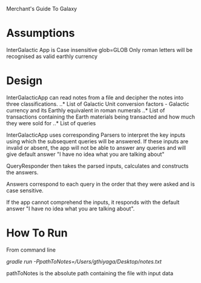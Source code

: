 Merchant's Guide To Galaxy

# Assumptions

InterGalactic App is Case insensitive glob=GLOB
Only roman letters will be recognised as valid earthly currency

# Design

InterGalacticApp can read notes from a file and decipher the notes into three classifications.
..* List of Galactic Unit conversion factors - Galactic currency and its Earthly equivalent in roman numerals
..* List of transactions containing the Earth materials being transacted and how much they were sold for
..* List of queries

InterGalacticApp uses corresponding Parsers to interpret the key inputs using which the subsequent queries will be answered. If these inputs are invalid or absent, the app will not be able to answer any queries and will give default answer "I have no idea what you are talking about"

QueryResponder then takes the parsed inputs, calculates and constructs the answers. 

Answers correspond to each query in the order that they were asked and is case sensitive.

If the app cannot comprehend the inputs, it responds with the default answer "I have no idea what you are talking about".

# How To Run

From command line

*gradle run -PpathToNotes=/Users/gthiyaga/Desktop/notes.txt*

pathToNotes is the absolute path containing the file with input data


